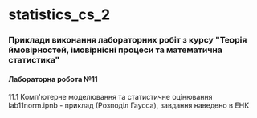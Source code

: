 # statistics_cs_2

### Приклади виконання лабораторних робіт з курсу "Теорія ймовірностей, імовірнісні процеси та математична статистика"


#### Лабораторна робота №11

11.1 Комп'ютерне моделювання та статистичне оцінювання  
lab11norm.ipnb - приклад (Розподіл Гаусса), завдання наведено в ЕНК  

